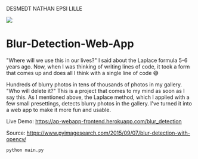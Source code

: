 DESMEDT NATHAN EPSI LILLE

<img src="https://github.com/Furkan-Gulsen/Blur-Detection-Web-App/blob/master/BlurDetection.gif" />

# Blur-Detection-Web-App
"Where will we use this in our lives?" I said about the Laplace formula 5-6 years ago. Now, when I was thinking of writing lines of code, it took a form that comes up and does all I think with a single line of code 😅

Hundreds of blurry photos in tens of thousands of photos in my gallery. "Who will delete it?" This is a project that comes to my mind as soon as I say this. As I mentioned above, the Laplace method, which I applied with a few small presettings, detects blurry photos in the gallery. I've turned it into a web app to make it more fun and usable.

Live Demo: https://ap-webapp-frontend.herokuapp.com/blur_detection

Source: https://www.pyimagesearch.com/2015/09/07/blur-detection-with-opencv/

```
python main.py
```
